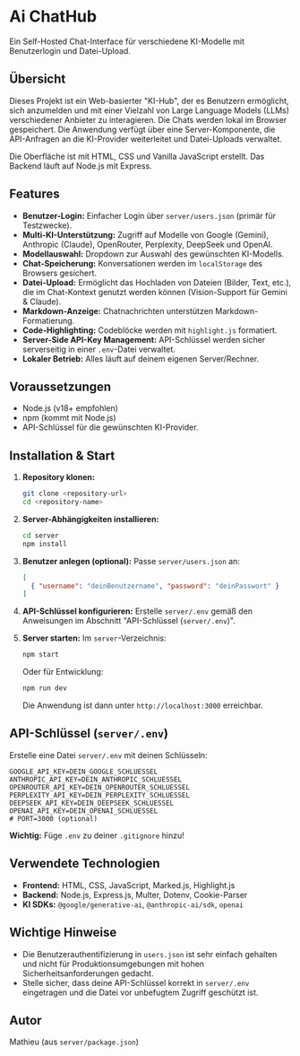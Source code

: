 # Ai ChatHub

Ein Self-Hosted Chat-Interface für verschiedene KI-Modelle mit Benutzerlogin und Datei-Upload.

## Übersicht

Dieses Projekt ist ein Web-basierter "KI-Hub", der es Benutzern ermöglicht, sich anzumelden und mit einer Vielzahl von Large Language Models (LLMs) verschiedener Anbieter zu interagieren. Die Chats werden lokal im Browser gespeichert. Die Anwendung verfügt über eine Server-Komponente, die API-Anfragen an die KI-Provider weiterleitet und Datei-Uploads verwaltet.

Die Oberfläche ist mit HTML, CSS und Vanilla JavaScript erstellt. Das Backend läuft auf Node.js mit Express.

## Features

-   **Benutzer-Login:** Einfacher Login über `server/users.json` (primär für Testzwecke).
-   **Multi-KI-Unterstützung:** Zugriff auf Modelle von Google (Gemini), Anthropic (Claude), OpenRouter, Perplexity, DeepSeek und OpenAI.
-   **Modellauswahl:** Dropdown zur Auswahl des gewünschten KI-Modells.
-   **Chat-Speicherung:** Konversationen werden im `localStorage` des Browsers gesichert.
-   **Datei-Upload:** Ermöglicht das Hochladen von Dateien (Bilder, Text, etc.), die im Chat-Kontext genutzt werden können (Vision-Support für Gemini & Claude).
-   **Markdown-Anzeige:** Chatnachrichten unterstützen Markdown-Formatierung.
-   **Code-Highlighting:** Codeblöcke werden mit `highlight.js` formatiert.
-   **Server-Side API-Key Management:** API-Schlüssel werden sicher serverseitig in einer `.env`-Datei verwaltet.
-   **Lokaler Betrieb:** Alles läuft auf deinem eigenen Server/Rechner.

## Voraussetzungen

-   Node.js (v18+ empfohlen)
-   npm (kommt mit Node.js)
-   API-Schlüssel für die gewünschten KI-Provider.

## Installation & Start

1.  **Repository klonen:**
    ```bash
    git clone <repository-url>
    cd <repository-name>
    ```

2.  **Server-Abhängigkeiten installieren:**
    ```bash
    cd server
    npm install
    ```

3.  **Benutzer anlegen (optional):**
    Passe `server/users.json` an:
    ```json
    [
      { "username": "deinBenutzername", "password": "deinPasswort" }
    ]
    ```

4.  **API-Schlüssel konfigurieren:**
    Erstelle `server/.env` gemäß den Anweisungen im Abschnitt "API-Schlüssel (`server/.env`)".

5.  **Server starten:**
    Im `server`-Verzeichnis:
    ```bash
    npm start
    ```
    Oder für Entwicklung:
    ```bash
    npm run dev
    ```
    Die Anwendung ist dann unter `http://localhost:3000` erreichbar.

## API-Schlüssel (`server/.env`)

Erstelle eine Datei `server/.env` mit deinen Schlüsseln:

```env
GOOGLE_API_KEY=DEIN_GOOGLE_SCHLUESSEL
ANTHROPIC_API_KEY=DEIN_ANTHROPIC_SCHLUESSEL
OPENROUTER_API_KEY=DEIN_OPENROUTER_SCHLUESSEL
PERPLEXITY_API_KEY=DEIN_PERPLEXITY_SCHLUESSEL
DEEPSEEK_API_KEY=DEIN_DEEPSEEK_SCHLUESSEL
OPENAI_API_KEY=DEIN_OPENAI_SCHLUESSEL
# PORT=3000 (optional)
```
**Wichtig:** Füge `.env` zu deiner `.gitignore` hinzu!

## Verwendete Technologien

-   **Frontend:** HTML, CSS, JavaScript, Marked.js, Highlight.js
-   **Backend:** Node.js, Express.js, Multer, Dotenv, Cookie-Parser
-   **KI SDKs:** `@google/generative-ai`, `@anthropic-ai/sdk`, `openai`

## Wichtige Hinweise

-   Die Benutzerauthentifizierung in `users.json` ist sehr einfach gehalten und nicht für Produktionsumgebungen mit hohen Sicherheitsanforderungen gedacht.
-   Stelle sicher, dass deine API-Schlüssel korrekt in `server/.env` eingetragen und die Datei vor unbefugtem Zugriff geschützt ist.

## Autor

Mathieu (aus `server/package.json`)
